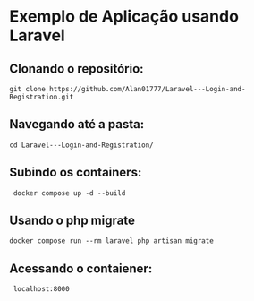 # Exemplo de Aplicação usando Laravel 

## Clonando o repositório:
```git clone https://github.com/Alan01777/Laravel---Login-and-Registration.git```

## Navegando até a pasta:
```cd Laravel---Login-and-Registration/```

## Subindo os containers:
``` docker compose up -d --build```

## Usando o php migrate
```docker compose run --rm laravel php artisan migrate```

## Acessando o contaiener:
``` localhost:8000```